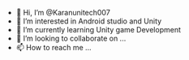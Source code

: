 - 👋 Hi, I’m @Karanunitech007
- 👀 I’m interested in Android studio and Unity 
- 🌱 I’m currently learning Unity game Development
- 💞️ I’m looking to collaborate on ...
- 📫 How to reach me ...

<!---
Karanunitech007/Karanunitech007 is a ✨ special ✨ repository because its `README.md` (this file) appears on your GitHub profile.
You can click the Preview link to take a look at your changes.
--->
